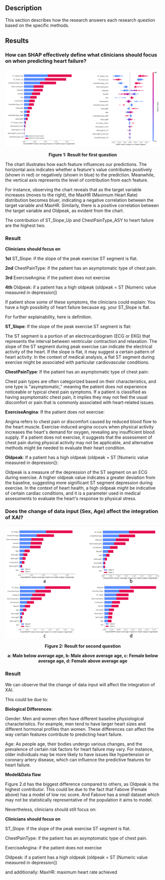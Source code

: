 ## Description
This section describes how the research answers each research question based on the specific methods.

## Results

### How can SHAP effectively define what clinicians should focus on when predicting heart failure?

<div align="center">

<img src="Result1.png" alt="Result">

**Figure 1: Result for first question**

</div>

The chart illustrates how each feature influences our predictions. The horizontal axis indicates whether a feature's value contributes positively (shown in red) or negatively (shown in blue) to the prediction. Meanwhile, the vertical axis represents the level of contribution from each feature.

For instance, observing the chart reveals that as the target variable increases (moves to the right), the MaxHR (Maximum Heart Rate) distribution becomes bluer, indicating a negative correlation between the target variable and MaxHR. Similarly, there is a positive correlation between the target variable and Oldpeak, as evident from the chart.

The contribution of ST_Slope_Up and ChestPainType_ASY to heart failure are the highest two.

### Result

**Clinicians should focus on**

**1st** ST_Slope: if the slope of the peak exercise ST segment is flat.

**2nd** ChestPainType: if the patient has an asymptomatic type of chest pain.

**3rd** ExerciseAngina: if the patient does not exercise

**4th** Oldpeak: if a patient has a high oldpeak (oldpeak = ST [Numeric value measured in depression])

If patient show some of these symptoms, the clinicians could explain: You have a high possibilty of heart failure because eg. your ST_Slope is flat.

For further explainability, here is definition.

**ST_Slope**: If the slope of the peak exercise ST segment is flat:

The ST segment is a portion of an electrocardiogram (ECG or EKG) that represents the interval between ventricular contraction and relaxation.
The slope of the ST segment during peak exercise can indicate the electrical activity of the heart.
If the slope is flat, it may suggest a certain pattern of heart activity. In the context of medical analysis, a flat ST segment during exercise might be associated with particular cardiovascular conditions.

**ChestPainType**: If the patient has an asymptomatic type of chest pain:

Chest pain types are often categorized based on their characteristics, and one type is "asymptomatic," meaning the patient does not experience noticeable or typical chest pain symptoms.
If a patient is classified as having asymptomatic chest pain, it implies they may not feel the usual discomfort or pain that is commonly associated with heart-related issues.

**ExerciseAngina**: If the patient does not exercise:

Angina refers to chest pain or discomfort caused by reduced blood flow to the heart muscle.
Exercise-induced angina occurs when physical activity increases the heart's demand for oxygen, revealing any insufficient blood supply.
If a patient does not exercise, it suggests that the assessment of chest pain during physical activity may not be applicable, and alternative methods might be needed to evaluate their heart condition.

**Oldpeak**: If a patient has a high oldpeak (oldpeak = ST [Numeric value measured in depression]):

Oldpeak is a measure of the depression of the ST segment on an ECG during exercise.
A higher oldpeak value indicates a greater deviation from the baseline, suggesting more significant ST segment depression during exercise.
In the context of heart health, a high oldpeak might be indicative of certain cardiac conditions, and it is a parameter used in medical assessments to evaluate the heart's response to physical stress.

### Does the change of data input (Sex, Age) affect the integration of XAI?

<div align="center">
  
<img src="Result2.png" alt="Result">

**Figure 2: Result for second question**

**a: Male below average age, b: Male above average age, c: Female below average age, d: Female above average age**

</div>

### Result

We can observe that the change of data input will affect the integration of XAI.

This could be due to:

**Biological Differences**:

Gender: Men and women often have different baseline physiological characteristics. For example, men tend to have larger heart sizes and different hormonal profiles than women. These differences can affect the way certain features contribute to predicting heart failure.

Age: As people age, their bodies undergo various changes, and the prevalence of certain risk factors for heart failure may vary. For instance, older individuals may be more likely to have issues like hypertension or coronary artery disease, which can influence the predictive features for heart failure.

**Model&Data flaw**

Figure 2.d has the biggest difference compared to others, as Oldpeak is the highest contributor. This could be due to the fact that Fabove (Female above) has a model of low roc score. And Fabove has a small dataset which may not be statistically representative of the population it aims to model.

Nevertheless, clinicians should still focus on:

**Clinicians should focus on**

ST_Slope: if the slope of the peak exercise ST segment is flat.

ChestPainType: if the patient has an asymptomatic type of chest pain.

ExerciseAngina: if the patient does not exercise

Oldpeak: if a patient has a high oldpeak (oldpeak = ST [Numeric value measured in depression])

and additionally: MaxHR: maximum heart rate achieved
